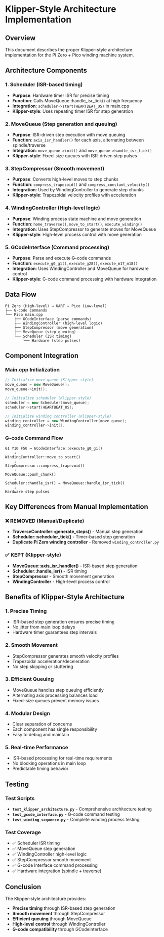 # Klipper-Style Architecture Implementation

## Overview
This document describes the proper Klipper-style architecture implementation for the Pi Zero + Pico winding machine system.

## Architecture Components

### 1. **Scheduler** (ISR-based timing)
- **Purpose**: Hardware timer ISR for precise timing
- **Function**: Calls MoveQueue::handle_isr_tick() at high frequency
- **Integration**: `scheduler->start(HEARTBEAT_US)` in main.cpp
- **Klipper-style**: Uses repeating timer ISR for step generation

### 2. **MoveQueue** (Step generation and queuing)
- **Purpose**: ISR-driven step execution with move queuing
- **Function**: `axis_isr_handler()` for each axis, alternating between spindle/traverse
- **Integration**: `move_queue->init()` and `move_queue->handle_isr_tick()`
- **Klipper-style**: Fixed-size queues with ISR-driven step pulses

### 3. **StepCompressor** (Smooth movement)
- **Purpose**: Converts high-level moves to step chunks
- **Function**: `compress_trapezoid()` and `compress_constant_velocity()`
- **Integration**: Used by WindingController to generate step chunks
- **Klipper-style**: Trapezoidal velocity profiles with acceleration

### 4. **WindingController** (High-level logic)
- **Purpose**: Winding process state machine and move generation
- **Function**: `home_traverse()`, `move_to_start()`, `execute_winding()`
- **Integration**: Uses StepCompressor to generate moves for MoveQueue
- **Klipper-style**: High-level process control with move generation

### 5. **GCodeInterface** (Command processing)
- **Purpose**: Parse and execute G-code commands
- **Function**: `execute_g0_g1()`, `execute_g28()`, `execute_m17_m18()`
- **Integration**: Uses WindingController and MoveQueue for hardware control
- **Klipper-style**: G-code command processing with hardware integration

## Data Flow

```
Pi Zero (High-level) → UART → Pico (Low-level)
├── G-code commands
└── Pico main.cpp
    ├── GCodeInterface (parse commands)
    ├── WindingController (high-level logic)
    ├── StepCompressor (move generation)
    ├── MoveQueue (step queuing)
    └── Scheduler (ISR timing)
        └── Hardware (step pulses)
```

## Component Integration

### Main.cpp Initialization
```cpp
// Initialize move queue (Klipper-style)
move_queue = new MoveQueue();
move_queue->init();

// Initialize scheduler (Klipper-style)
scheduler = new Scheduler(move_queue);
scheduler->start(HEARTBEAT_US);

// Initialize winding controller (Klipper-style)
winding_controller = new WindingController(move_queue);
winding_controller->init();
```

### G-code Command Flow
```
G1 Y10 F50 → GCodeInterface::execute_g0_g1()
    ↓
WindingController::move_to_start()
    ↓
StepCompressor::compress_trapezoid()
    ↓
MoveQueue::push_chunk()
    ↓
Scheduler::handle_isr() → MoveQueue::handle_isr_tick()
    ↓
Hardware step pulses
```

## Key Differences from Manual Implementation

### ❌ **REMOVED (Manual/Duplicate)**
- **TraverseController::generate_steps()** - Manual step generation
- **Scheduler::scheduler_tick()** - Timer-based step generation
- **Duplicate Pi Zero winding controller** - Removed `winding_controller.py`

### ✅ **KEPT (Klipper-style)**
- **MoveQueue::axis_isr_handler()** - ISR-based step generation
- **Scheduler::handle_isr()** - ISR timing
- **StepCompressor** - Smooth movement generation
- **WindingController** - High-level process control

## Benefits of Klipper-Style Architecture

### 1. **Precise Timing**
- ISR-based step generation ensures precise timing
- No jitter from main loop delays
- Hardware timer guarantees step intervals

### 2. **Smooth Movement**
- StepCompressor generates smooth velocity profiles
- Trapezoidal acceleration/deceleration
- No step skipping or stuttering

### 3. **Efficient Queuing**
- MoveQueue handles step queuing efficiently
- Alternating axis processing balances load
- Fixed-size queues prevent memory issues

### 4. **Modular Design**
- Clear separation of concerns
- Each component has single responsibility
- Easy to debug and maintain

### 5. **Real-time Performance**
- ISR-based processing for real-time requirements
- No blocking operations in main loop
- Predictable timing behavior

## Testing

### Test Scripts
- **`test_klipper_architecture.py`** - Comprehensive architecture testing
- **`test_gcode_interface.py`** - G-code command testing
- **`test_winding_sequence.py`** - Complete winding process testing

### Test Coverage
- ✅ Scheduler ISR timing
- ✅ MoveQueue step generation
- ✅ WindingController high-level logic
- ✅ StepCompressor smooth movement
- ✅ G-code Interface command processing
- ✅ Hardware integration (spindle + traverse)

## Conclusion

The Klipper-style architecture provides:
- **Precise timing** through ISR-based step generation
- **Smooth movement** through StepCompressor
- **Efficient queuing** through MoveQueue
- **High-level control** through WindingController
- **G-code compatibility** through GCodeInterface

